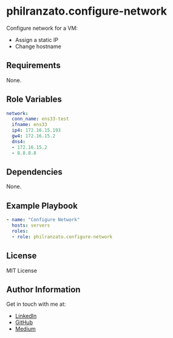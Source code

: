 philranzato.configure-network
=========

Configure network for a VM:
- Assign a static IP
- Change hostname

Requirements
------------

None.

Role Variables
--------------

```yaml
network:
  conn_name: ens33-test
  ifname: ens33
  ip4: 172.16.15.193
  gw4: 172.16.15.2
  dns4:
  - 172.16.15.2
  - 8.8.8.8
```

Dependencies
------------

None.

Example Playbook
----------------

```yaml
- name: "Configure Network"
  hosts: servers
  roles:
  - role: philranzato.configure-network
```

License
-------

MIT License

Author Information
------------------

Get in touch with me at:
- [LinkedIn](www.linkedin.com/in/phil-ranzato-47b8bb194)
- [GitHub](https://github.com/PhilRanzato)
- [Medium](https://medium.com/@philranzato)
